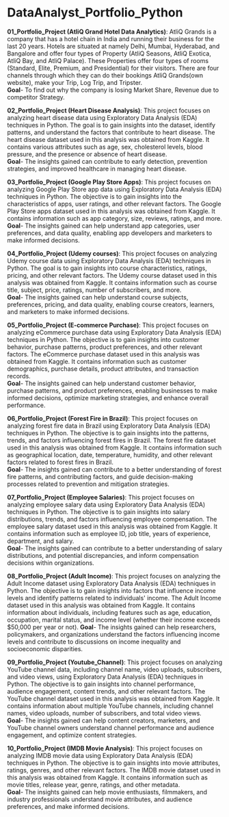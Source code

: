 # DataAnalyst_Portfolio_Python
**01_Portfolio_Project (AtliQ Grand Hotel Data Analytics)**: AtliQ Grands is a company that has a hotel chain in India and running their business for the last 20 years. Hotels are situated at namely Delhi, Mumbai, Hyderabad, and Bangalore and offer four types of Property (AtliQ Seasons, AtliQ Exotica, AtliQ Bay, and AtliQ Palace). These Properties offer four types of rooms (Standard, Elite, Premium, and Presidential) for their visitors. There are four channels through which they can do their bookings AtliQ Grands(own website), make your Trip, Log Trip, and Tripster.<br>
**Goal**- To find out why the company is losing Market Share, Revenue due to competitor Strategy.

**02_Portfolio_Project (Heart Disease Analysis)**: This project focuses on analyzing heart disease data using Exploratory Data Analysis (EDA) techniques in Python. The goal is to gain insights into the dataset, identify patterns, and understand the factors that contribute to heart disease. The heart disease dataset used in this analysis was obtained from Kaggle. It contains various attributes such as age, sex, cholesterol levels, blood pressure, and the presence or absence of heart disease.<br>
**Goal**- The insights gained can contribute to early detection, prevention strategies, and improved healthcare in managing heart disease.

**03_Portfolio_Project (Google Play Store Apps)**: This project focuses on analyzing Google Play Store app data using Exploratory Data Analysis (EDA) techniques in Python. The objective is to gain insights into the characteristics of apps, user ratings, and other relevant factors. The Google Play Store apps dataset used in this analysis was obtained from Kaggle. It contains information such as app category, size, reviews, ratings, and more.<br>
**Goal**- The insights gained can help understand app categories, user preferences, and data quality, enabling app developers and marketers to make informed decisions.

**04_Portfolio_Project (Udemy courses)**: This project focuses on analyzing Udemy course data using Exploratory Data Analysis (EDA) techniques in Python. The goal is to gain insights into course characteristics, ratings, pricing, and other relevant factors. The Udemy course dataset used in this analysis was obtained from Kaggle. It contains information such as course title, subject, price, ratings, number of subscribers, and more. <br>
**Goal**- The insights gained can help understand course subjects, preferences, pricing, and data quality, enabling course creators, learners, and marketers to make informed decisions.

**05_Portfolio_Project (E-commerce Purchase)**: This project focuses on analyzing eCommerce purchase data using Exploratory Data Analysis (EDA) techniques in Python. The objective is to gain insights into customer behavior, purchase patterns, product preferences, and other relevant factors. The eCommerce purchase dataset used in this analysis was obtained from Kaggle. It contains information such as customer demographics, purchase details, product attributes, and transaction records. <br>
**Goal**- The insights gained can help understand customer behavior, purchase patterns, and product preferences, enabling businesses to make informed decisions, optimize marketing strategies, and enhance overall performance.

**06_Portfolio_Project (Forest Fire in Brazil)**: This project focuses on analyzing forest fire data in Brazil using Exploratory Data Analysis (EDA) techniques in Python. The objective is to gain insights into the patterns, trends, and factors influencing forest fires in Brazil. The forest fire dataset used in this analysis was obtained from Kaggle. It contains information such as geographical location, date, temperature, humidity, and other relevant factors related to forest fires in Brazil.<br>
**Goal**- The insights gained can contribute to a better understanding of forest fire patterns, and contributing factors, and guide decision-making processes related to prevention and mitigation strategies.

**07_Portfolio_Project (Employee Salaries)**: This project focuses on analyzing employee salary data using Exploratory Data Analysis (EDA) techniques in Python. The objective is to gain insights into salary distributions, trends, and factors influencing employee compensation. The employee salary dataset used in this analysis was obtained from Kaggle. It contains information such as employee ID, job title, years of experience, department, and salary. <br>
**Goal**- The insights gained can contribute to a better understanding of salary distributions, and potential discrepancies, and inform compensation decisions within organizations.

**08_Portfolio_Project (Adult Income)**: This project focuses on analyzing the Adult Income dataset using Exploratory Data Analysis (EDA) techniques in Python. The objective is to gain insights into factors that influence income levels and identify patterns related to individuals' income. The Adult Income dataset used in this analysis was obtained from Kaggle. It contains information about individuals, including features such as age, education, occupation, marital status, and income level (whether their income exceeds $50,000 per year or not). 
**Goal**- The insights gained can help researchers, policymakers, and organizations understand the factors influencing income levels and contribute to discussions on income inequality and socioeconomic disparities.

**09_Portfolio_Project (Youtube_Channel)**: This project focuses on analyzing YouTube channel data, including channel name, video uploads, subscribers, and video views, using Exploratory Data Analysis (EDA) techniques in Python. The objective is to gain insights into channel performance, audience engagement, content trends, and other relevant factors. The YouTube channel dataset used in this analysis was obtained from Kaggle. It contains information about multiple YouTube channels, including channel names, video uploads, number of subscribers, and total video views. <br>
**Goal**- The insights gained can help content creators, marketers, and YouTube channel owners understand channel performance and audience engagement, and optimize content strategies.

**10_Portfolio_Project (IMDB Movie Analysis)**: This project focuses on analyzing IMDB movie data using Exploratory Data Analysis (EDA) techniques in Python. The objective is to gain insights into movie attributes, ratings, genres, and other relevant factors. The IMDB movie dataset used in this analysis was obtained from Kaggle. It contains information such as movie titles, release year, genre, ratings, and other metadata. <br>
**Goal**- The insights gained can help movie enthusiasts, filmmakers, and industry professionals understand movie attributes, and audience preferences, and make informed decisions.




